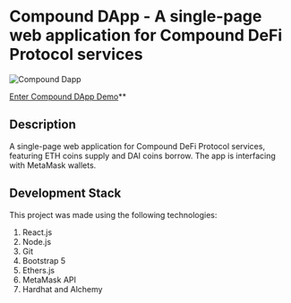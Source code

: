 # Compound DApp - A single-page web application for Compound DeFi Protocol services

![Compound Dapp](https://eamobileisrael.com/dapp.jpg)

[Enter Compound DApp Demo](https://compound-dapp.herokuapp.com/)**


## Description
A single-page web application for Compound DeFi Protocol services, featuring ETH coins supply and DAI coins borrow.
The app is interfacing with MetaMask wallets.

## Development Stack
This project was made using the following technologies:

1) React.js
2) Node.js
3) Git
4) Bootstrap 5
5) Ethers.js
6) MetaMask API
7) Hardhat and Alchemy

